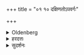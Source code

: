 +++
title = "०१ १० दक्षिणतोऽपवर्गः"

+++

<details><summary>Oldenberg</summary>

10. Ending in the south.
</details>

<details><summary>हरदत्तः</summary>

पितृदैवत्यकर्माण्यपरपक्षे कार्याणि ।
"मासिश्राद्धस्यापरपक्षे"(आप.गृ. २१.१.) "या माध्याः पौर्णमास्या उपरिष्टाद्व्यष्टकेति" (आप. गृ.२१-१०.) तत्रापरपक्ष उपदिष्टः ।
इदं तु नियमनं यानि गयाश्राद्धादीनि देशविशेषेण पात्रविशेषेण काम्यान्युपदिष्टानि अस्माभिश्च परिगृहीतानिपार्वणे क्रान्तादीनीत्यत्र तेष्वपरपक्षप्राप्त्यर्थं च।
तेन पूर्वपक्षे मृतस्यापरपक्ष एकोद्दिष्टं कर्तव्यं न त्वेकादशेऽहनि ।
अनुष्ठानञ्चै(त्वे)कादशेऽहनि ।
मासिश्राद्धस्यापरपक्षविधेः प्रयोजनं तत्रैव वक्ष्यामः ।
अयं चापरपक्षविधिः कृत्स्नस्योदगयनादेरपवादो न पूर्वस्मादुदग्वा यथायोगम् ।
उदाहरणं परिस्तरणादि ।
तदिदं प्राचीनावीत्यादित्रयमविधेयम् ।
श्रौतेष्वेव परिभाषितत्वात्; उच्यते— "यज्ञोपवीतिना प्रदक्षिणं" "तथापवर्ग" इत्येताः परिभाषा अविशेषेणात्र प्रकरणे पठिताः सामान्यपरिभाषाया बाधितत्वात् पित्र्येष्वपि प्राप्नुवन्ति तद्बाधार्थमिदम् ।
अत्र च येषां पित्र्याणां स्वातन्त्र्येण स्वकाले प्रवृत्तिः तेषामेवायं प्राचीनावीतविधिः नत्वन्यत्राङ्गत्वेन प्रयुज्यमानानाम् ।
तेन दैवेषु मानुषेषु च कर्मसु "पितरः पितामहा" इत्यत्र यज्ञोपवीतमेव भवति ।
**अपर आह–** "तस्मादभ्याताना वैश्वदेवा"(तै.सं.३-४-५. ) इति दर्शनात् "पितरः पितामहा" इत्यस्यापि पित्र्यत्वादेव प्राचीनावीतस्याप्रसङ्गः इति ।
तथा "अपरपक्षे पित्र्याणी"त्यस्मिन्नधिकारे (१)अभिहितं प्राचीनावीतमविशेषेण पित्र्ये कर्मणि साङ्गे प्रवर्तते ।
तेन पित्र्ये आज्यभागान्ते कर्मणि जयादौ च प्राचीनावीतमेव भवति ॥
</details>

<details><summary>सुदर्शनः</summary>

कार्याणीत्येव ।
अयं च विधिस्स्वतन्त्रपित्र्योद्देशेन ।
(२)अङ्गानां तु सहप्रयोज्यानां मुख्यकालत्वेन कालविध्यपेक्षाऽभावात् ।
एष च न पूर्वपक्षमात्रापवादः ।
किं तर्हि? सर्वापवादार्थं विध्यन्तरम् ।
आः!कुत एतद्ज्ञायते ? ।
"न च नक्तं श्राद्धं कुर्वीत" (आप.ध. २-१७-२३.) इति ज्ञापनात् ।
(३)यदि ह्ययं पूर्वपक्षमात्रापवादस्स्यात्, तत उदगयनादीनां त्रयाणामपवादाभावाद्रात्रावप्रसक्तेः प्रतिषेधो न स्यात्, (४) अस्ति च प्रतिषेधः, इत्यतो ज्ञायते विध्यन्तरमेवेति ।
प्रयोजनं त्वविशेषेण दक्षिणायनेऽप्यपरपक्षेऽह्नि काम्यश्राद्धानि कर्तव्यानीति ।
मासिश्राद्धं तु "मासि मासि कार्यम्" (आप. धर्म.२-२६-४.) इति (५)वीप्सया दक्षिणायनेऽपि सिद्धमेव ।
नन्वस्मिन् सति "मासिश्राद्धस्यापरपक्षे" (आप.गृ.२१-१.) इति विधिः किमर्थः? ।
नियमार्थः ।
तथा हि– अपरपक्ष एव मासिश्राद्धम्, न पुनर्दैवान्मानुषाद्वा(१) विघातादपरपक्षेऽतिक्रान्ते "सर्वोऽपरपक्षः पूर्णमासस्य" इत्यादिवत् पूर्वपक्षेऽपि कर्तव्यम् ।
किन्तु प्रारब्धस्मार्तनित्यकर्मव्यापत्तौ प्रायश्चित्तमेव ।
तच्च "भूर्भुवस्सुवस्स्वाहा" इत्येको होमस्सर्वप्रायश्चित्ताख्यः ।
"यद्यविज्ञाता सर्वव्यापद्वा भूर्भुवस्स्वरिति सर्वा अनुद्रुत्याहवनीय एव जुहुयात्" (ऐ.ब्रा. २४-३४.) इति बह्वृचश्रुतेः ।
अयं चात्रौपासने, नैमित्तिकैकविधिपरश्रुतिस्थाहवनीयशब्दस्य न्यायतो निमित्तवत्कर्मार्ताग्निमात्रप्रदर्शनार्थत्वात् ।
उपवासश्च कार्यः ।
वेदोदितानां नित्यानां कर्मणां समतिक्रमे ।
स्नातकव्रतलोपे च प्रायश्चित्तमभोजनम् ॥
(मनु. ११-२०३.) इति मनुवचनात् ।
(२)आतमितोः प्राणायामश्च, "नियमातिक्रमे वान्यस्मिन्" (आप. ध.२-१२-१८. ) इति वचनात् ।
एतोषां समुच्चय एव न विकल्पः, "एकस्मिन् दोषे श्रूयमाणानि प्रायश्चित्तानि समभ्युच्चीयेरन्" (आप. श्रौ. ९-१-२.) इति दर्शितत्वात् ।
प्रसङ्गादन्येषां लोपेऽपि प्रायश्चित्तमुच्यते ।
एवमन्येषामपि प्रारब्धानां प्रायश्चित्तं पाकयज्ञानां व्यापत्तौ, गौणकालेऽप्यतिक्रान्ते ।
गौणकाले तु सर्वप्रायश्चित्तपूर्वकं तेऽनुष्ठेयाः ।
औपासनहोमस्य तु बहुकालातिक्रमे अष्टभ्यो होमकालेभ्यः पूर्वं प्रत्येकं सर्वप्रायश्चित्तपूर्वकं (३) अतीता होमाः कर्तव्याः ।
अत्रोपवासप्राणायामयोराचारो न दृश्यते ।
ऊर्ध्वं तु धार्यमाणेऽप्यग्नौ "अनुगतो मन्थ्यः" (आप.गृ. ५-१५.)
इत्याद्यग्न्युत्पत्तिप्रायश्चित्ते भवतः, "चतूरात्रमहूयमानोऽग्निर्लौकिकस्सम्पद्यते" इति वचनात् ।
यदि पुनरालस्यादिनोत्सन्नाग्निरेव चिरकालं वर्तेत तदा स्मृत्यन्तरतस्तत्कालानुरूपं कृच्छ्रादिकं होमद्रव्यदानं च वेदितव्यम् ।
स्वकाले अनारब्धानां तु पाकयज्ञानां सर्वप्रायश्चित्तं हुत्वाऽऽरम्भः कर्तव्यः ॥
(४)केचित्—पाकयज्ञानां (५)स्वकालेष्वनारम्भे आरब्धानां चाकरणे गौणकालातिक्रमे च चतुर्गृहीतेनाज्येन सग्रहेण सप्तहोत्रा जुह्वति ।
यद्यपि "सप्तहोत्रा यज्ञविभ्रष्टं याजयेच्चतुर्गृहीतेनाज्येन" (आप. श्रौ.१४-१४-११.) इति श्रौतो दर्वीहोमः यज्ञविभ्रषे युक्तः, तथापि "एषा वा अनाहिताग्नेरिष्टिर्यच्चतुर्होतारः" (आप.श्रौ.१४-१३-२.) इत्युपक्रम्य "आहिताग्नेस्तान् प्रतियादुभयोरितरान्" (आप. श्रौ. १४-१५-५.)
इत्युपसंहारात्, गार्ह्ये विभ्रेषे आहत्य प्रायश्चित्तविधानेनापेक्षितत्वाच्च तद्विभ्रेषेऽपि युक्त एवेति ।
तत्तु कपर्दिस्वामिनोक्तम् ॥
जातकर्मादीनां तु (१)स्वकालातिक्रमे सर्वप्रायश्चित्तपूर्वकं तदनुष्ठानम् ।
कर्माङ्गानां तु लोपे सर्वप्रायश्चित्तं प्राणायामश्च ।
अनुष्ठानं चारादुपकारकाणामाकर्मसमाप्तेः ।
द्रव्यसंस्काराणां तु द्रव्योपयोगात् पूर्वमेव सम्भवताम् ।
पाकयज्ञेष्वाग्निहोत्रिक(२)विधौ चोपनयने चाङ्गव्यापत्तौ "भुवस्स्वाहा" इति तत्त(३)त्कर्माङ्गाग्नौ होमः ।
"अनाज्ञातम्" इति तिसृभिश्च होमो जपो वा ।
भुवरनाज्ञातविध्यर्थयोर्विकल्पो वा, "ब्राह्मणावेक्षो विधिः" (आप.गृ.२-११.) इति "श्रुतितस्संस्कारः" (आप. धर्म.२-१-८.) इति श्रौतप्रायश्चित्तप्राप्त्यर्थत्वात् ।
ननु–"भुवः" इति दक्षिणाग्नौ "अनाज्ञातं" इति चाहवनीये ।
सत्यम्, इह तयोरग्न्योरभावात् नैमित्तिकानामप्यङ्गत्वेनेतराङ्गवत् प्रधानाग्नौ होमस्य युक्तत्वाच्च ॥

(४) केचित् सर्वेषु गार्ह्यकर्मसु तदङ्गेषु च भ्रेषे "अनुक्तमन्यतो ग्राह्यम्" इति न्यायेन गृह्यान्तरोक्तानि प्रायश्चित्तान्याहुः, तच्चिन्त्यम् ॥
अलं प्रासङ्गिकेन ।
प्रकृतमुच्यते ।
यत्तु "अपरपक्षस्यापराह्णश्श्रेयान्" (आप. धर्म.२-१६-५.) इति, तदपराह्णविधानार्थमनुवादः, यथा पात्नीवते "सर्वत्रानुवषट्कारो द्विदैवत्यर्तुग्रहादित्यसावित्रपात्नीवतवर्जम्" (आप. श्रौ. १२-१४-२.) इत्यनुवषट्काराभावे प्राप्तेऽपि "अपि वोपांश्वनुवषट्कुर्यात्" (आप. श्रौ.१३-१४-९,१०.) इति ।
"सर्वेष्वेवापरपक्षस्याहस्सु" (आप.धर्म. २-१६-७.) इति त्वहर्विशेषणार्थम् ।
अपरपक्षस्याहस्स्वेव मासिश्राद्धं, न पूर्वपक्षस्याहस्सु विकलपेनाप्यभिमतमिति ।
इतरथा आशौचादतिक्रान्तेऽपरपक्षे
दैवात् पितॄणां श्राद्धे तु आशौचं जायते यदि ।
आशौचेऽथ व्यतीते वै तेभ्यश्श्राद्धं प्रदीयते ॥
इति स्मृत्यन्तरात् कदाचित् पूर्वपक्षस्याहस्स्वपि विकल्पेनेदं स्यात् ।
नित्यश्राद्धं तु "एवं संवत्सरम्" (आप. ध.२-१८-१२) इति
अत्यन्त(४) संयोगे द्वितीयाबलात् पूर्वपक्षेऽपि ॥७॥
पित्र्याणि कार्याणीति शेषः ।
इदंतु वासोविन्यासभेदविधानं स्वतन्त्रास्वतन्त्रसर्वपित्र्यार्थम्, "प्राचीनावीतिना पित्र्याणि" इत्यनेन वाक्येन अविशेषावगमात्, उद्देश्ये पित्र्यमात्रे लब्धे अधिकाप्रकृत(१) स्वातन्त्र्यविवक्षायां वाक्यभेदापत्तेः, अङ्गेष्वपि प्राचीनावीते विधेये "अपरपक्षे पित्र्याणि" इतिवदनपेक्षितत्वाभावाच्च ।
तेन यानि स्वतन्त्राणि यथा प्रधानाहुतयः, यानि चास्वतन्त्राणि यथा द्वितीयनिमार्जनादीनि, तानि सर्वाण्येव प्राचीनावीतिना कार्याणि ।
इत्थमेव "यज्ञोपवीतिना" इत्यपि ।
तेन पित्र्याङ्गान्यपि दैवान्याघारादीनि यज्ञोपवीतिनैव ।
इतराङ्गानां तु पात्रप्रयोगादीनां तत्तत्प्रधानवदेव ॥
केचित्–अङ्गानां प्रधानधर्मता(२) न्याय्येति पित्र्याङ्गानि दैवान्यपि प्राचीनावीतिना, दैवाङ्गानि पित्र्याण्यपि यज्ञोपवीतिनेति, तच्चिन्त्यम् ॥  ८ ॥
तथैव शेषः ॥९॥
अत्र "प्राचीनावीती" (आप.परि. २.१६.) इत्यादिपरिभाषया एषां त्रयाणामपि सिद्धत्वात्
अपाकयज्ञनित्यषोडशश्राद्धाद्यर्थो विधिः ॥१०॥

"प्राचीनावीतिना प्रसव्यं दक्षिणतोऽपवर्ग" इति पूर्वसूत्रेण सम्बन्धः ।
</details>
